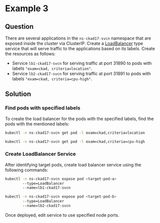 # Example 3

## Question

There are several applications in the `ns-ckad17-svcn` namespace that are exposed inside the cluster via ClusterIP.
Create a [LoadBalancer](https://kubernetes.io/docs/concepts/services-networking/service/#loadbalancer) type service
that will serve traffic to the applications based on its labels. Create the resources as follows:

- Service `lb1-ckad17-svcn` for serving traffic at port 31890 to pods with labels `"exam=ckad, criteria=location"`.
- Service `lb2-ckad17-svcn` for serving traffic at port 31891 to pods with labels `"exam=ckad, criteria=cpu-high"`.

## Solution

### Find pods with specified labels

To create the load balancer for the pods with the specified labels, find the pods with the mentioned labels:

```bash
kubectl -n ns-ckad17-svcn get pod -l exam=ckad,criteria=location
```

```bash
kubectl -n ns-ckad17-svcn get pod -l exam=ckad,criteria=cpu-high
```

### Create LoadBalancer Service

After identifying target pods, create load balancer service using the following commands:

```bash
kubectl -n ns-ckad17-svcn expose pod <target-pod-a>
        --type=LoadBalancer
        --name=lb1-ckad17-svcn
```

```bash
kubectl -n ns-ckad17-svcn expose pod <target-pod-b>
        --type=LoadBalancer
        --name=lb2-ckad17-svcn
```

Once deployed, edit service to use specified node ports.
